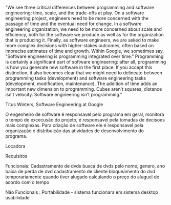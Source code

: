 "We see three critical differences between programming and software engineering: time, scale, and the trade-offs at play. On a software engineering project, engineers need to be more concerned with the passage of time and the eventual need for change. In a software engineering organization, we need to be more concerned about scale and efficiency, both for the software we produce as well as for the organization that is producing it. Finally, as software engineers, we are asked to make more complex decisions with higher-stakes outcomes, often based on imprecise estimates of time and growth. Within Google, we sometimes say, “Software engineering is programming integrated over time.” Programming is certainly a significant part of software engineering: after all, programming is how you generate new software in the first place. If you accept this distinction, it also becomes clear that we might need to delineate between programming tasks (development) and software engineering tasks (development, modification, maintenance). The addition of time adds an important new dimension to programming. Cubes aren’t squares, distance isn’t velocity. Software engineering isn’t programming."

Titus Winters, Software Engineering at Google


O engenheiro de software é responsavel pelo programa em geral, monitora o tempo de excecusão do projeto, é responsavel pela tomadas de decisoes mais complexas. 
Para criação de software ele é responsavel pela organização  e distribuição das atividades de desenvolvimento do programa.





Locadora

Requisitos 

Funcionais: Cadastramento de dvds
busca de dvds pelo nome, genero, ano
baixa de perda de dvd
cadastramento de cliente
bloqueamento do dvd temporariamente quando tiver alugado
calculando o preço do aluguel de acordo com o tempo

Não Funcionais : Portabilidade - sistema funcionara em sistema desktop
usabilidade
